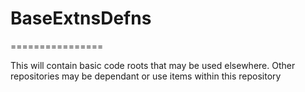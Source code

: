 # BaseExtnsDefns
================

This will contain basic code roots that may be used elsewhere. Other repositories may be dependant or use items within this repository
